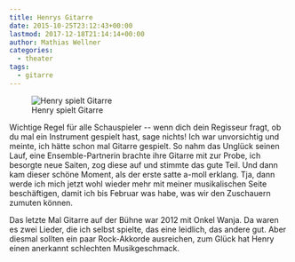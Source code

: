 ```yaml
---
title: Henrys Gitarre
date: 2015-10-25T23:12:43+00:00
lastmod: 2017-12-18T21:14:14+00:00
author: Mathias Wellner
categories:
  - theater
tags:
  - gitarre
---
```

<figure>
  <img sizes="100vw" srcset="https://farm2.staticflickr.com/1451/24988729941_4d633dce6a_n.jpg 320w, https://farm2.staticflickr.com/1451/24988729941_4d633dce6a_z.jpg 640w, https://farm2.staticflickr.com/1451/24988729941_4d633dce6a_c.jpg 800w, https://farm2.staticflickr.com/1451/24988729941_150b5b51eb_h.jpg 1600w" src="https://farm2.staticflickr.com/1451/24988729941_4d633dce6a_b.jpg" alt="Henry spielt Gitarre">
  <figcaption>Henry spielt Gitarre</figcaption>
</figure>

Wichtige Regel für alle Schauspieler -- wenn dich dein Regisseur fragt, ob du mal ein Instrument gespielt hast, sage nichts! Ich war unvorsichtig und meinte, ich hätte schon mal Gitarre gespielt. So nahm das Unglück seinen Lauf, eine Ensemble-Partnerin brachte ihre Gitarre mit zur Probe, ich besorgte neue Saiten, zog diese auf und stimmte das gute Teil. Und dann kam dieser schöne Moment, als der erste satte a-moll erklang. Tja, dann werde ich mich jetzt wohl wieder mehr mit meiner musikalischen Seite beschäftigen, damit ich bis Februar was habe, was wir den Zuschauern zumuten können. 

Das letzte Mal Gitarre auf der Bühne war 2012 mit Onkel Wanja. Da waren es zwei Lieder, die ich selbst spielte, das eine leidlich, das andere gut. Aber diesmal sollten ein paar Rock-Akkorde ausreichen, zum Glück hat Henry einen anerkannt schlechten Musikgeschmack.